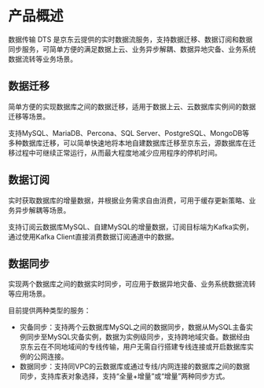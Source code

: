 # 产品概述

数据传输 DTS 是京东云提供的实时数据流服务，支持数据迁移、数据订阅和数据同步服务，可简单方便的满足数据上云、业务异步解耦、数据异地灾备、业务系统数据流转等业务场景。

## 数据迁移

简单方便的实现数据库之间的数据迁移，适用于数据上云、云数据库实例间的数据迁移等场景。

支持MySQL、MariaDB、Percona、SQL Server、PostgreSQL、MongoDB等多种数据库迁移，可以简单快速地将本地自建数据库迁移至京东云，源数据库在迁移过程中可继续正常运行，从而最大程度地减少应用程序的停机时间。

## 数据订阅

实时获取数据库的增量数据，并根据业务需求自由消费，可用于缓存更新策略、业务异步解耦等场景。

支持订阅云数据库MySQL、自建MySQL的增量数据，订阅目标端为Kafka实例，通过使用Kafka Client直接消费数据订阅通道中的数据。

## 数据同步

实现两个数据库之间的数据实时同步，可应用于数据异地灾备、业务系统数据流转等应用场景。

目前提供两种类型的服务：

- 灾备同步：支持两个云数据库MySQL之间的数据同步，数据从MySQL主备实例同步至MySQL灾备实例，数据为实例级同步，支持跨地域灾备。数据经由京东云在不同地域间的专线传输，用户无需自行搭建专线连接或开启数据库实例的公网连接。
- 数据同步：支持同VPC的云数据库或通过专线/内网连接的数据库之间的数据同步，支持库表对象选择，支持“全量+增量”或“增量”两种同步方式。


